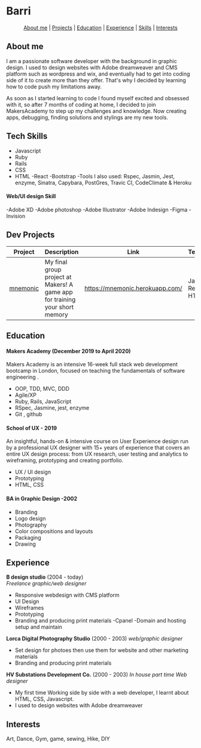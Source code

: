 # Barri #
<div align="center">

  [About me](#about_me) | [Projects](#projects) | [Education](#education) | [Experience](#experience) | [Skills](#skills) | [Interests](#interests)

  </div>

## <a name="about_me">About me</a>

I am a passionate software developer with the background in graphic design. I used to design websites with Adobe dreamweaver and CMS platform such as wordpress and wix, and eventually had to get into coding side of it to create more than they offer. That's why I decided by learning how to code push my limitations away.

As soon as I started learning to code I found myself excited and obsessed with it, so after 7 months of coding at home, I decided to join MakersAcademy to step up my challenges and knowledge.
Now creating apps, debugging, finding solutions and stylings are my new tools.

## <a name="skills">Tech Skills</a>
- Javascript
- Ruby
- Rails
- CSS
- HTML
-React
-Bootstrap
-Tools I also used: Rspec, Jasmin, Jest, enzyme, Sinatra, Capybara, PostGres, Travic CI, CodeClimate & Heroku

#### Web/UI design Skill
-Adobe XD
-Adobe photoshop
-Adobe Illustrator
-Adobe Indesign
-Figma
-Invision

## <a name="projects">Dev Projects</a>

| Project   | Description | Link | Technologies |
|---        |---          |---   |---           |
| [mnemonic](https://github.com/BarriF13/mnemonic) | My final group project at Makers! A game app for training your short memory | https://mnemonic.herokuapp.com/ | Javascript, React, CSS, HTML |

## <a name="education">Education</a>

#### Makers Academy (December 2019 to April 2020)

Makers Academy is an  intensive 16-week full stack web development bootcamp in London, focused on teaching the fundamentals of software engineering .

- OOP, TDD, MVC, DDD
- Agile/XP
- Ruby, Rails, JavaScript
- RSpec, Jasmine, jest, enzyme
- Git , github

#### School of UX - 2019
An insightful, hands-on & intensive course on User Experience design run by a professional UX designer with 15+ years of experience that covers an entire UX design process: from UX research, user testing and analytics to wireframing, prototyping and creating portfolio.
- UX / UI design
- Prototyping
- HTML, CSS

#### BA in Graphic Design -2002
- Branding
- Logo design
- Photography
- Color compositions and layouts
- Packaging
- Drawing

## <a name="experience">Experience</a>

**B design studio** (2004 - today)    
*Freelance graphic/web designer*  
- Responsive webdesign with CMS platform
- UI Design
- Wireframes 
- Prototyping
- Branding and producing print materials
-Cpanel
-Domain and hosting setup and maintain

**Lorca Digital Photography Studio** (2000 - 2003)
*web/graphic designer*
- Set design for photoes then use them for website and other marketing materials
- Branding and producing print materials

**HV Substations Development Co.** (2000 - 2003)
*In house part time Web designer*  
- My first time Working side by side with a web developer, I learnt about HTML, CSS, Javascript. 
- I used to design websites with Adobe dreamweaver 



## <a name="interests">Interests</a>

Art, Dance, Gym, game, sewing, Hike, DIY

